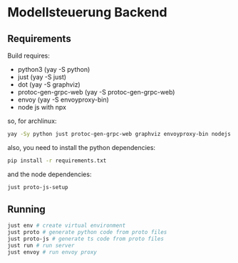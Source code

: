 # Modellsteuerung Backend

## Requirements
Build requires:
- python3 (yay -S python)
- just (yay -S just)
- dot (yay -S graphviz)
- protoc-gen-grpc-web (yay -S protoc-gen-grpc-web)
- envoy (yay -S envoyproxy-bin)
- node js with npx

so, for archlinux:
```bash
yay -Sy python just protoc-gen-grpc-web graphviz envoyproxy-bin nodejs
```

also, you need to install the python dependencies:
```bash
pip install -r requirements.txt
```
and the node dependencies:
```bash
just proto-js-setup
```

## Running
```bash
just env # create virtual environment
just proto # generate python code from proto files
just proto-js # generate ts code from proto files
just run # run server
just envoy # run envoy proxy
```